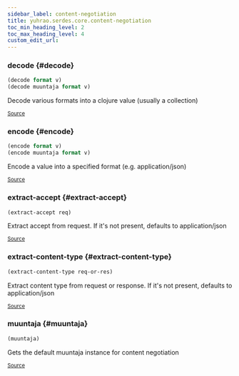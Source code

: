 ```yaml
---
sidebar_label: content-negotiation
title: yuhrao.serdes.core.content-negotiation
toc_min_heading_level: 2
toc_max_heading_level: 4
custom_edit_url:
---
```






### decode {#decode}
``` clojure
(decode format v)
(decode muuntaja format v)
```


Decode various formats into a clojure value (usually a collection)
<p><sub><a href="https://github.com/yuhrao/big-bang/blob/main//src/yuhrao/serdes/core/content_negotiation.clj#L28-L33">Source</a></sub></p>

### encode {#encode}
``` clojure
(encode format v)
(encode muuntaja format v)
```


Encode a value into a specified format (e.g. application/json)
<p><sub><a href="https://github.com/yuhrao/big-bang/blob/main//src/yuhrao/serdes/core/content_negotiation.clj#L21-L26">Source</a></sub></p>

### extract\-accept {#extract-accept}
``` clojure
(extract-accept req)
```


Extract accept from request.
  If it's not present, defaults to application/json
<p><sub><a href="https://github.com/yuhrao/big-bang/blob/main//src/yuhrao/serdes/core/content_negotiation.clj#L15-L19">Source</a></sub></p>

### extract\-content\-type {#extract-content-type}
``` clojure
(extract-content-type req-or-res)
```


Extract content type from request or response.
  If it's not present, defaults to application/json
<p><sub><a href="https://github.com/yuhrao/big-bang/blob/main//src/yuhrao/serdes/core/content_negotiation.clj#L9-L13">Source</a></sub></p>

### muuntaja {#muuntaja}
``` clojure
(muuntaja)
```


Gets the default muuntaja instance for content negotiation
<p><sub><a href="https://github.com/yuhrao/big-bang/blob/main//src/yuhrao/serdes/core/content_negotiation.clj#L4-L7">Source</a></sub></p>
